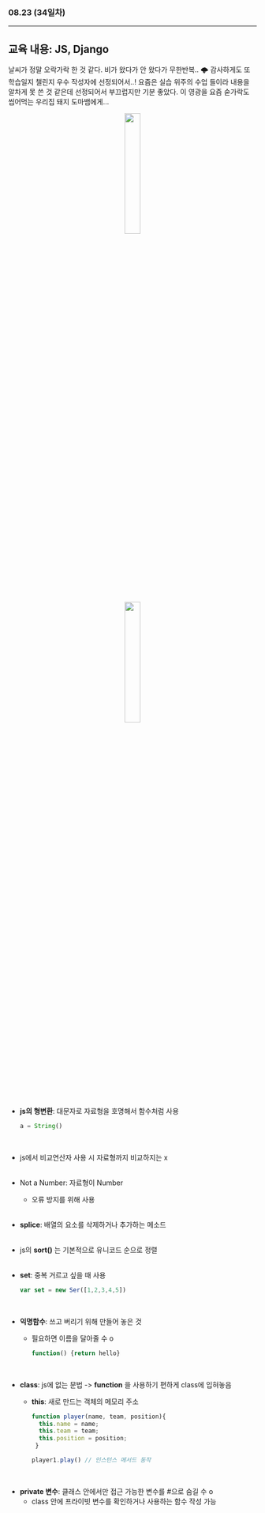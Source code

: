 ###  08.23 (34일차)
---
교육 내용: JS, Django
---
날씨가 정말 오락가락 한 것 같다. 비가 왔다가 안 왔다가 무한반복.. 🌩 감사하게도 또 학습일지 챌린지 우수 작성자에 선정되어서..! 요즘은 실습 위주의 수업 들이라 내용을 알차게 못 쓴 것 같은데 선정되어서 부끄럽지만 기분 좋았다. 이 영광을 요즘 숟가락도 씹어먹는 우리집 돼지 도마뱀에게... 
<p align="center">
<img src="https://github.com/user-attachments/assets/fc2c0352-cb0f-44b0-a8c5-f491ab975004" width="25%" /></p>
<p align="center">
<img src="https://github.com/user-attachments/assets/bd7e9034-ce1f-43a4-915b-e7d4c77d43dc" width="25%" /></p><br>

- **js의 형변환**: 대문자로 자료형을 호명해서 함수처럼 사용
  ```js
  a = String()
  ```
<br>

- js에서 비교연산자 사용 시 자료형까지 비교하지는 x
<br><br>

- Not a Number: 자료형이 Number
  - 오류 방지를 위해 사용
<br><br>

- **splice**: 배열의 요소를 삭제하거나 추가하는 메소드
<br><br>

- js의 **sort()** 는 기본적으로 유니코드 순으로 정렬
<br><br>

- **set**: 중복 거르고 싶을 때 사용
  ```js
  var set = new Ser([1,2,3,4,5])
  ```
<br>

- **익명함수**: 쓰고 버리기 위해 만들어 놓은 것
  - 필요하면 이름을 달아줄 수 o
    ```js
    function() {return hello}
    ```
    <br>

- **class**: js에 없는 문법 -> **function** 을 사용하기 편하게 class에 입혀놓음 
  - **this**: 새로 만드는 객체의 메모리 주소
    ```js
    function player(name, team, position){
      this.name = name;
      this.team = team;
      this.position = position;
     }
    ```
    ```js
    player1.play() // 인스턴스 메서드 동작
    ```
<br>

- **private 변수**: 클래스 안에서만 접근 가능한 변수를 #으로 숨길 수 o
  - class 안에 프라이빗 변수를 확인하거나 사용하는 함수 작성 가능 
